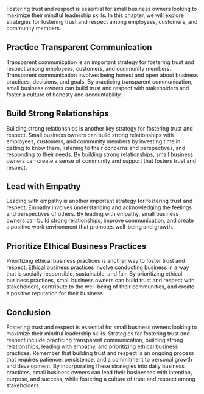 
Fostering trust and respect is essential for small business owners looking to maximize their mindful leadership skills. In this chapter, we will explore strategies for fostering trust and respect among employees, customers, and community members.

Practice Transparent Communication
----------------------------------

Transparent communication is an important strategy for fostering trust and respect among employees, customers, and community members. Transparent communication involves being honest and open about business practices, decisions, and goals. By practicing transparent communication, small business owners can build trust and respect with stakeholders and foster a culture of honesty and accountability.

Build Strong Relationships
--------------------------

Building strong relationships is another key strategy for fostering trust and respect. Small business owners can build strong relationships with employees, customers, and community members by investing time in getting to know them, listening to their concerns and perspectives, and responding to their needs. By building strong relationships, small business owners can create a sense of community and support that fosters trust and respect.

Lead with Empathy
-----------------

Leading with empathy is another important strategy for fostering trust and respect. Empathy involves understanding and acknowledging the feelings and perspectives of others. By leading with empathy, small business owners can build strong relationships, improve communication, and create a positive work environment that promotes well-being and growth.

Prioritize Ethical Business Practices
-------------------------------------

Prioritizing ethical business practices is another way to foster trust and respect. Ethical business practices involve conducting business in a way that is socially responsible, sustainable, and fair. By prioritizing ethical business practices, small business owners can build trust and respect with stakeholders, contribute to the well-being of their communities, and create a positive reputation for their business.

Conclusion
----------

Fostering trust and respect is essential for small business owners looking to maximize their mindful leadership skills. Strategies for fostering trust and respect include practicing transparent communication, building strong relationships, leading with empathy, and prioritizing ethical business practices. Remember that building trust and respect is an ongoing process that requires patience, persistence, and a commitment to personal growth and development. By incorporating these strategies into daily business practices, small business owners can lead their businesses with intention, purpose, and success, while fostering a culture of trust and respect among stakeholders.

